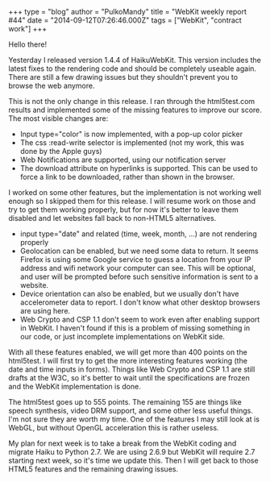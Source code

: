 +++
type = "blog"
author = "PulkoMandy"
title = "WebKit weekly report #44"
date = "2014-09-12T07:26:46.000Z"
tags = ["WebKit", "contract work"]
+++

Hello there!

Yesterday I released version 1.4.4 of HaikuWebKit. This version includes the latest fixes to the rendering code and should be completely useable again. There are still a few drawing issues but they shouldn't prevent you to browse the web anymore.
<!--break-->
This is not the only change in this release. I ran through the html5test.com results and implemented some of the missing features to improve our score. The most visible changes are:

<ul>
<li>Input type="color" is now implemented, with a pop-up color picker</li>
<li>The css :read-write selector is implemented (not my work, this was done by the Apple guys)</li>
<li>Web Notifications are supported, using our notification server</li>
<li>The download attribute on hyperlinks is supported. This can be used to force a link to be downloaded, rather than shown in the browser.</li>
</ul>

I worked on some other features, but the implementation is not working well enough so I skipped them for this release. I will resume work on those and try to get them working properly, but for now it's better to leave them disabled and let websites fall back to non-HTML5 alternatives.

<ul>
<li>input type="date" and related (time, week, month, ...) are not rendering properly</li>
<li>Geolocation can be enabled, but we need some data to return. It seems Firefox is using some Google service to guess a location from your IP address and wifi network your computer can see. This will be optional, and user will be prompted before such sensitive information is sent to a website.</li>
<li>Device orientation can also be enabled, but we usually don't have accelerometer data to report. I don't know what other desktop browsers are using here.</li>
<li>Web Crypto and CSP 1.1 don't seem to work even after enabling support in WebKit. I haven't found if this is a problem of missing something in our code, or just incomplete implementations on WebKit side.</li>
</ul>

With all these features enabled, we will get more than 400 points on the html5test. I will first try to get the more interesting features working (the date and time inputs in forms). Things like Web Crypto and CSP 1.1 are still drafts at the W3C, so it's better to wait until the specifications are frozen and the WebKit implementation is done.

The html5test goes up to 555 points. The remaining 155 are things like speech synthesis, video DRM support, and some other less useful things. I'm not sure they are worth my time. One of the features I may still look at is WebGL, but without OpenGL acceleration this is rather useless.

My plan for next week is to take a break from the WebKit coding and migrate Haiku to Python 2.7. We are using 2.6.9 but WebKit will require 2.7 starting next week, so it's time we update this. Then I will get back to those HTML5 features and the remaining drawing issues.